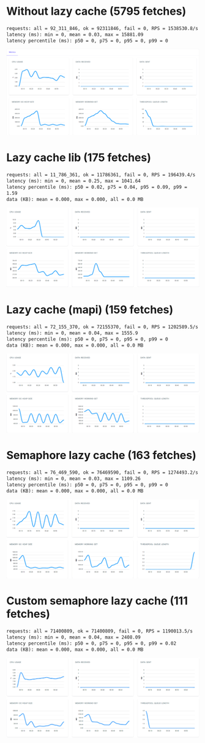 # Without lazy cache (5795 fetches)
```
requests: all = 92_311_846, ok = 92311846, fail = 0, RPS = 1538530.8/s
latency (ms): min = 0, mean = 0.03, max = 15881.09
latency percentile (ms): p50 = 0, p75 = 0, p95 = 0, p99 = 0
```
![without_lazy_cache](./Reports/without_lazy_cache/without_lazy_cache.png)

# Lazy cache lib (175 fetches)
```
requests: all = 11_786_361, ok = 11786361, fail = 0, RPS = 196439.4/s
latency (ms): min = 0, mean = 0.25, max = 1041.64
latency percentile (ms): p50 = 0.02, p75 = 0.04, p95 = 0.09, p99 = 1.59
data (KB): mean = 0.000, max = 0.000, all = 0.0 MB
```
![lazy_cache_lib](./Reports/lazy_cache_lib/lazy_cache_lib.png)

# Lazy cache (mapi) (159 fetches)
```
requests: all = 72_155_370, ok = 72155370, fail = 0, RPS = 1202589.5/s
latency (ms): min = 0, mean = 0.04, max = 1555.9
latency percentile (ms): p50 = 0, p75 = 0, p95 = 0, p99 = 0
data (KB): mean = 0.000, max = 0.000, all = 0.0 MB
```
![lazy_cache](./Reports/lazy_cache/lazy_cache.png)

# Semaphore lazy cache (163 fetches)
```
requests: all = 76_469_590, ok = 76469590, fail = 0, RPS = 1274493.2/s
latency (ms): min = 0, mean = 0.03, max = 1109.26
latency percentile (ms): p50 = 0, p75 = 0, p95 = 0, p99 = 0
data (KB): mean = 0.000, max = 0.000, all = 0.0 MB
```
![semaphore_lazy_cache](./Reports/semaphore_lazy_cache/semaphore_lazy_cache.png)

# Custom semaphore lazy cache (111 fetches)
```
requests: all = 71400809, ok = 71400809, fail = 0, RPS = 1190013.5/s
latency (ms): min = 0, mean = 0.04, max = 2408.09
latency percentile (ms): p50 = 0, p75 = 0, p95 = 0, p99 = 0.02
data (KB): mean = 0.000, max = 0.000, all = 0.0 MB
```
![custom_lazy_cache](./Reports/custom_lazy_cache/custom_lazy_cache.png)